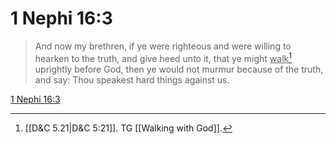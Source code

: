 # 1 Nephi 16:3

> And now my brethren, if ye were righteous and were willing to hearken to the truth, and give heed unto it, that ye might <u>walk</u>[^a] uprightly before God, then ye would not murmur because of the truth, and say: Thou speakest hard things against us.

[1 Nephi 16:3](https://www.churchofjesuschrist.org/study/scriptures/bofm/1-ne/16?lang=eng&id=p3#p3)


[^a]: [[D&C 5.21|D&C 5:21]]. TG [[Walking with God]].
